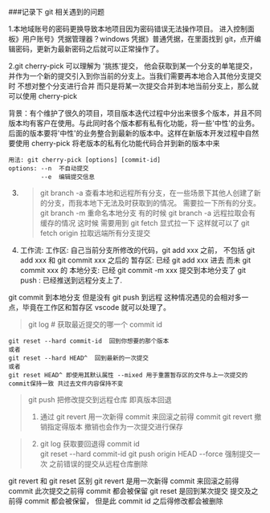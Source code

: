 ###记录下 git 相关遇到的问题

1.本地域账号的密码更换导致本地项目因为密码错误无法操作项目。
进入控制面板》用户账号》凭据管理器？windows 凭据》普通凭据，在里面找到 git，点开编辑密码，更新为最新密码之后就可以正常操作了。

2.git cherry-pick 可以理解为 '挑拣'提交， 他会获取到某一个分支的单笔提交，并作为一个新的提交引入到你当前的分支上。当我们需要再本地合入其他分支提交时 不想对整个分支进行合并 而只是将某一次提交合并到本地当前分支上，那么就可以使用 cherry-pick

背景：有个维护了很久的项目，项目版本迭代过程中分出来很多个版本，并且不同版本均有客户在使用。与此同时各个版本都有私有化功能，将一些'中性'的业务。后面的版本要将'中性'的业务整合到最新的版本中。这样在新版本开发过程中自然要使用 cherry-pick 将老版本的私有化功能代码合并到新的版本中来

```
用法: git cherry-pick [options] [commit-id]
options: --n  不自动提交
         --e  编辑提交信息
```

3. > git branch -a 查看本地和远程所有分支，在一些场景下其他人创建了新的分支，而我本地下无法及时获取到的情况。 需要拉一下所有的分支。
   > git branch -m <oldbranch> <newbranch> 重命名本地分支
   > 有的时候 git branch -a 远程拉取会有缓存的情况 这时候 需要用到 git fetch 显式拉一下 这样就可以了
   > git fetch origin 拉取远端所有分支提交

4. 工作流:
   工作区: 自己当前分支所修改的代码，git add xxx 之前， 不包括 git add xxx 和 git commit xxx 之后的
   暂存区: 已经 git add xxx 进去 而未 git commit xxx 的
   本地分支: 已经 git commit -m xxx 提交到本地分支了
   git push : 已经推送到远程分支上了.

git commit 到本地分支 但是没有 git push 到远程 这种情况遇见的会相对多一点，毕竟在工作区和暂存区 vscode 就可以处理了。

> git log # 获取最近提交的哪一个 commit id

    git reset --hard commit-id  回到你想要的那个版本
    或者
    git reset --hard HEAD^  回到最新的一次提交
    或者
    git reset HEAD^ 即使用其默认属性 --mixed 用于重置暂存区的文件与上一次提交的commit保持一致 共过去文件内容保持不变

> git push 把修改提交到远程仓库 即真版本回退
>
> 1.  通过 git revert 用一次新得 commit 来回滚之前得 commit
>     git revert<commit-id> 撤销指定得版本 撤销也会作为一次提交进行保存

> 2. git log 获取要回退得 commit id  
>    git reset --hard commit-id
>    git push origin HEAD --force 强制提交一次 之前错误的提交从远程仓库删除

git revert 和 git reset 区别
git revert 是用一次新得 commit 来回滚之前得 commit 此次提交之前得 commit 都会被保留
git reset 是回到某次提交 提交及之前得 commit 都会被保留， 但是此 commit id 之后得修改都会被删除
